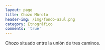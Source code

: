 ```yaml
---
layout: page
title: Chozo MAroto
header-img: /img/fondo-azul.png
category: Etnográfico
comments: 'true'
---
```



Chozo situado entre la unión de tres caminos.

